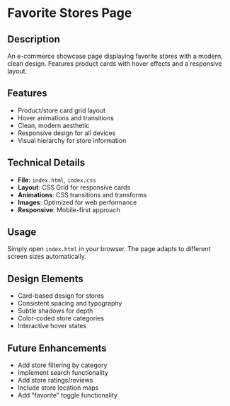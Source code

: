 # Favorite Stores Page

## Description
An e-commerce showcase page displaying favorite stores with a modern, clean design. Features product cards with hover effects and a responsive layout.

## Features
- Product/store card grid layout
- Hover animations and transitions
- Clean, modern aesthetic
- Responsive design for all devices
- Visual hierarchy for store information

## Technical Details
- **File**: `index.html`, `index.css`
- **Layout**: CSS Grid for responsive cards
- **Animations**: CSS transitions and transforms
- **Images**: Optimized for web performance
- **Responsive**: Mobile-first approach

## Usage
Simply open `index.html` in your browser. The page adapts to different screen sizes automatically.

## Design Elements
- Card-based design for stores
- Consistent spacing and typography
- Subtle shadows for depth
- Color-coded store categories
- Interactive hover states

## Future Enhancements
- Add store filtering by category
- Implement search functionality
- Add store ratings/reviews
- Include store location maps
- Add "favorite" toggle functionality
